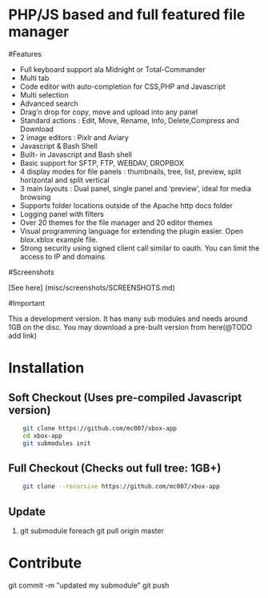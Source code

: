 PHP/JS based and full featured file manager
===========================================

#Features
 
 - Full keyboard support ala Midnight or Total-Commander 
 - Multi tab 
 - Code editor with auto-completion for CSS,PHP and Javascript 
 - Multi selection
 - Advanced search
 - Drag’n drop for copy, move and upload into any panel
 - Standard actions : Edit, Move, Rename, Info, Delete,Compress and Download
 - 2 image editors : Pixlr and Aviary
 - Javascript & Bash Shell
 - Built- in Javascript and Bash shell
 - Basic support for SFTP, FTP, WEBDAV, DROPBOX
 - 4 display modes for file panels : thumbnails, tree, list, preview, split horizontal and split vertical
 - 3 main layouts : Dual panel, single panel and ‘preview’, ideal for media browsing
 - Supports folder locations outside of the Apache http docs folder
 - Logging panel with filters
 - Over 20 themes for the file manager and 20 editor themes
 - Visual programming language for extending the plugin easier. Open blox.xblox example file.
 - Strong security using signed client call similar to oauth. You can limit the access to IP and domains

#Screenshots

[See here] (misc/screenshots/SCREENSHOTS.md)


#Important

This a development version. It has many sub modules and needs around 1GB on the disc. You may download a pre-built version from here(@TODO add link) 

# Installation 

## Soft Checkout (Uses pre-compiled Javascript version)

``` bash 
    git clone https://github.com/mc007/xbox-app
    cd xbox-app
    git submodules init
```

## Full Checkout (Checks out full tree: 1GB+)

``` bash 
    git clone --recursive https://github.com/mc007/xbox-app    
```


## Update 

1. git submodule foreach git pull origin master

# Contribute

git commit -m "updated my submodule"
git push
